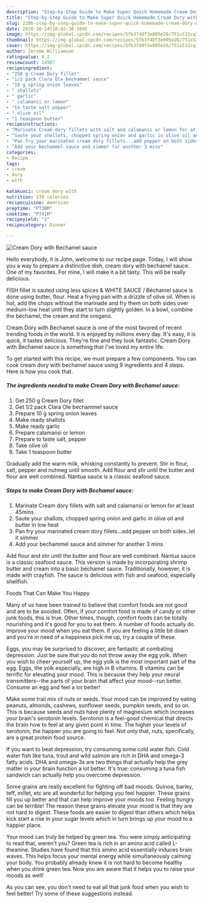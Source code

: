 ```yaml
---
description: "Step-by-Step Guide to Make Super Quick Homemade Cream Dory with Bechamel sauce"
title: "Step-by-Step Guide to Make Super Quick Homemade Cream Dory with Bechamel sauce"
slug: 2206-step-by-step-guide-to-make-super-quick-homemade-cream-dory-with-bechamel-sauce
date: 2020-10-24T10:42:38.569Z
image: https://img-global.cpcdn.com/recipes/5fb3f40f3e005e26/751x532cq70/cream-dory-with-bechamel-sauce-recipe-main-photo.jpg
thumbnail: https://img-global.cpcdn.com/recipes/5fb3f40f3e005e26/751x532cq70/cream-dory-with-bechamel-sauce-recipe-main-photo.jpg
cover: https://img-global.cpcdn.com/recipes/5fb3f40f3e005e26/751x532cq70/cream-dory-with-bechamel-sauce-recipe-main-photo.jpg
author: Jerome Williamson
ratingvalue: 4.2
reviewcount: 14987
recipeingredient:
- "250 g Cream Dory fillet"
- "1/2 pack Clara Ole bechammel sauce"
- "10 g spring onion leaves"
- " shallots"
- " garlic"
- " calamansi or lemon"
- "to taste salt pepper"
- " olive oil"
- "1 teaspoon butter"
recipeinstructions:
- "Marinate Cream dory fillets with salt and calamansi or lemon for at least 45mins"
- "Saute your shallots, chopped spring onion and garlic in olive oil and butter in low heat"
- "Pan fry your marinated cream dory fillets...add pepper on both sides..let it simmer"
- "Add your bechammel sauce and simmer for another 3 mins"
categories:
- Recipe
tags:
- cream
- dory
- with

katakunci: cream dory with 
nutrition: 170 calories
recipecuisine: American
preptime: "PT30M"
cooktime: "PT41M"
recipeyield: "2"
recipecategory: Dinner

---
```



![Cream Dory with Bechamel sauce](https://img-global.cpcdn.com/recipes/5fb3f40f3e005e26/751x532cq70/cream-dory-with-bechamel-sauce-recipe-main-photo.jpg)

Hello everybody, it is John, welcome to our recipe page. Today, I will show you a way to prepare a distinctive dish, cream dory with bechamel sauce. One of my favorites. For mine, I will make it a bit tasty. This will be really delicious.

FISH fillet is sauted using less spices &amp; WHITE SAUCE / Béchamel sauce is done using butter, flour. Heat a frying pan with a drizzle of olive oil. When is hot, add the chops without the marinade and fry them on both sides over medium-low heat until they start to turn slightly golden. In a bowl, combine the béchamel, the cream and the oregano.

Cream Dory with Bechamel sauce is one of the most favored of recent trending foods in the world. It is enjoyed by millions every day. It's easy, it is quick, it tastes delicious. They're fine and they look fantastic. Cream Dory with Bechamel sauce is something that I've loved my entire life.


To get started with this recipe, we must prepare a few components. You can cook cream dory with bechamel sauce using 9 ingredients and 4 steps. Here is how you cook that.

<!--inarticleads1-->

##### The ingredients needed to make Cream Dory with Bechamel sauce:

1. Get 250 g Cream Dory fillet
1. Get 1/2 pack Clara Ole bechammel sauce
1. Prepare 10 g spring onion leaves
1. Make ready  shallots
1. Make ready  garlic
1. Prepare  calamansi or lemon
1. Prepare to taste salt, pepper
1. Take  olive oil
1. Take 1 teaspoon butter


Gradually add the warm milk, whisking constantly to prevent. Stir in flour, salt, pepper and nutmeg until smooth. Add flour and stir until the butter and flour are well combined. Nantua sauce is a classic seafood sauce. 

<!--inarticleads2-->

##### Steps to make Cream Dory with Bechamel sauce:

1. Marinate Cream dory fillets with salt and calamansi or lemon for at least 45mins
1. Saute your shallots, chopped spring onion and garlic in olive oil and butter in low heat
1. Pan fry your marinated cream dory fillets...add pepper on both sides..let it simmer
1. Add your bechammel sauce and simmer for another 3 mins


Add flour and stir until the butter and flour are well combined. Nantua sauce is a classic seafood sauce. This version is made by incorporating shrimp butter and cream into a basic béchamel sauce. Traditionally, however, it is made with crayfish. The sauce is delicious with fish and seafood, especially shellfish. 

Foods That Can Make You Happy


Many of us have been trained to believe that comfort foods are not good and are to be avoided. Often, if your comfort food is made of candy or other junk foods, this is true. Other times, though, comfort foods can be totally nourishing and it's good for you to eat them. A number of foods actually do improve your mood when you eat them. If you are feeling a little bit down and you're in need of a happiness pick me up, try a couple of these.

Eggs, you may be surprised to discover, are fantastic at combating depression. Just be sure that you do not throw away the egg yolk. When you wish to cheer yourself up, the egg yolk is the most important part of the egg. Eggs, the yolk especially, are high in B vitamins. B vitamins can be terrific for elevating your mood. This is because they help your neural transmitters--the parts of your brain that affect your mood--run better. Consume an egg and feel a lot better!

Make some trail mix of nuts or seeds. Your mood can be improved by eating peanuts, almonds, cashews, sunflower seeds, pumpkin seeds, and so on. This is because seeds and nuts have plenty of magnesium which increases your brain's serotonin levels. Serotonin is a feel-good chemical that directs the brain how to feel at any given point in time. The higher your levels of serotonin, the happier you are going to feel. Not only that, nuts, specifically, are a great protein food source.

If you want to beat depression, try consuming some cold water fish. Cold water fish like tuna, trout and wild salmon are rich in DHA and omega-3 fatty acids. DHA and omega-3s are two things that actually help the grey matter in your brain function a lot better. It's true: consuming a tuna fish sandwich can actually help you overcome depression. 

Some grains are really excellent for fighting off bad moods. Quinoa, barley, teff, millet, etc are all wonderful for helping you feel happier. These grains fill you up better and that can help improve your moods too. Feeling hungry can be terrible! The reason these grains elevate your mood is that they are not hard to digest. These foods are easier to digest than others which helps kick start a rise in your sugar levels which in turn brings up your mood to a happier place.

Your mood can truly be helped by green tea. You were simply anticipating to read that, weren't you? Green tea is rich in an amino acid called L-theanine. Studies have found that this amino acid essentially induces brain waves. This helps focus your mental energy while simultaneously calming your body. You probably already knew it is not hard to become healthy when you drink green tea. Now you are aware that it helps you to raise your moods as well!

As you can see, you don't need to eat all that junk food when you wish to feel better! Try  some  of  these  suggestions  instead.

